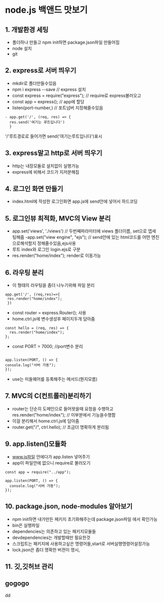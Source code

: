 # node.js 백앤드 맛보기

## 1. 개발환경 세팅

- 폴더하나 만들고 npm init하면 package.json파일 만들어짐
- node 설치
- git

## 2. express로 서버 띄우기

- mkdir로 폴더만들수있음
- npm i express --save // express 설치
- const express = require("express"); // require로 express불러오고
- const app = express(); // app에 할당
- listen(port-number,) // 포트넘버 지정해줄수있음

```
- app.get('/', (req, res) => {
  res.send('여기는 루트입니다')
  }
```

'/'루트경로로 들어가면 send('여기는루트입니다')표시

## 3. express말고 http로 서버 띄우기

- http는 내장모듈로 설치없이 실행가능
- express에 비해서 코드가 지저분해짐

## 4. 로그인 화면 만들기

- index.html에 작성한 로그인화면 app.js에 send안에 넣어서 하드코딩

## 5. 로그인뷰 최적화, MVC의 View 분리

- app.set('views', './views') // 두번째파라미터에 views 폴더이름, set으로 앱세팅해줌
  -app.set("view engine", "ejs"); // send안에 있는 html코드를 어떤 엔진으로해석할지 정해줄수있음,ejs사용
- 루트 index와 로그인 login.ejs로 구분
- res.render("home/index"); render로 이동가능

## 6. 라우팅 분리

- 이 형태의 라우팅을 좀더 나누기위해 파일 분리

```
app.get('/', (req,res)=>{
 res.render("home/index");
 })
```

- const router = express.Router(); 사용
- home.ctrl.js에 변수생성후 페이지두개 담아줌

```
const hello = (req, res) => {
  res.render("home/index");
};
```

- const PORT = 7000; //port변수 분리

```

app.listen(PORT, () => {
console.log("서버 가동");
});

```

- use는 미들웨어를 등록해주는 메서드(뭔지모름)

## 7. MVC의 C(컨트롤러)분리하기

- router는 단순히 도메인으로 들어왓을때 요청을 수행하고
  res.render("home/index"); // 이부분에서 기능을수행함
- 이걸 분리해서 home.ctrl.js에 담아줌
- router.get("/", ctrl.hello); // 조금더 명확하게 분리됨

## 9. app.listen()모듈화

- www.js파일 안에다가 app.listen 넣어주기
- app이 파일안에 없으니 require로 불러오기

```
const app = require("../app");

app.listen(PORT, () => {
  console.log("서버 가동");
});
```

## 10. package.json, node-modules 알아보기

- npm init하면 내가만든 페키지 초기화해주는데 package.json파일
  에서 확인가능
- bin은 실행파일
- dependencies는 의존하고 있는 패키지모듈들
- devdependencies는 개발할때만 필요한것
- 스크립트는 패키지에 사용하고싶은 명령어들,start로 서버실행명령어설정가능
- lock.json은 좀더 명확한 버젼이 명시,

## 11. 깃,깃허브 관리

## gogogo

dd
